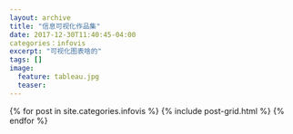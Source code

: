 ```yaml
---
layout: archive
title: "信息可视化作品集"
date: 2017-12-30T11:40:45-04:00
categories：infovis
excerpt: "可视化图表啥的"
tags: []
image: 
  feature: tableau.jpg
  teaser:
---
```




<div class="tiles">
{% for post in site.categories.infovis %}
  {% include post-grid.html %}
{% endfor %}
</div> 